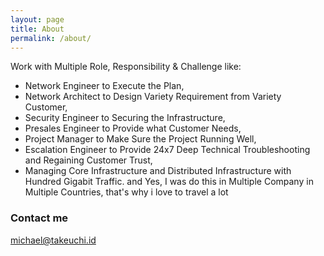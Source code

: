 ```yaml
---
layout: page
title: About
permalink: /about/
---
```


Work with Multiple Role, Responsibility & Challenge like:
* Network Engineer to Execute the Plan,
* Network Architect to Design Variety Requirement from Variety Customer,
* Security Engineer to Securing the Infrastructure,
* Presales Engineer to Provide what Customer Needs,
* Project Manager to Make Sure the Project Running Well,
* Escalation Engineer to Provide 24x7 Deep Technical Troubleshooting and Regaining Customer Trust,
* Managing Core Infrastructure and Distributed Infrastructure with Hundred Gigabit Traffic.
and Yes, I was do this in Multiple Company in Multiple Countries, that's why i love to travel a lot

### Contact me

[michael@takeuchi.id](mailto:michael@takeuchi.id)
